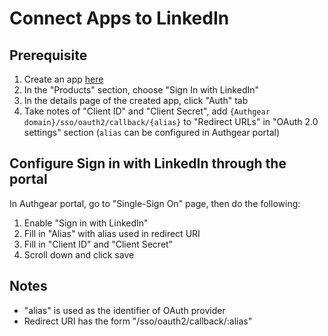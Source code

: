 # Connect Apps to LinkedIn

## Prerequisite

1. Create an app [here](https://www.linkedin.com/developers/)
2. In the "Products" section, choose "Sign In with LinkedIn"
3. In the details page of the created app, click "Auth" tab
4. Take notes of "Client ID" and "Client Secret", add `{Authgear domain}/sso/oauth2/callback/{alias}` to "Redirect URLs" in "OAuth 2.0 settings" section (`alias` can be configured in Authgear portal)

## Configure Sign in with LinkedIn through the portal

In Authgear portal, go to "Single-Sign On" page, then do the following:

1. Enable "Sign in with LinkedIn"
2. Fill in "Alias" with alias used in redirect URI
3. Fill in "Client ID" and "Client Secret"
4. Scroll down and click save

## Notes

* "alias" is used as the identifier of OAuth provider
* Redirect URI has the form "/sso/oauth2/callback/:alias"
